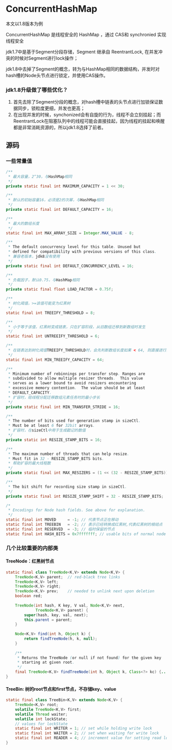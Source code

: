 # ConcurrentHashMap

本文以1.8版本为例

ConcurrentHashMap 是线程安全的 HashMap ，通过 CAS和 synchronied 实现线程安全

jdk1.7中是基于Segment分段存储，Segment 继承自 ReentrantLock, 在并发冲突的时候对Segment进行lock操作；

jdk1.8中去掉了Segment的概念，转为与HashMap相同的数据结构，并发时对hash槽的Node头节点进行锁定，并使用CAS操作。

### jdk1.8升级做了哪些优化？
1. 首先去除了Segment分段的概念，对hash槽中链表的头节点进行加锁保证数据同步，锁粒度更细，并发也更高；
2. 在出现并发的时候，synchonized会有自旋的行为，线程不会立刻挂起；而ReentrantLock在阻塞队列中的线程可能会直接挂起，因为线程的挂起和唤醒都是非常消耗资源的，所以jdk1.8选择了前者。

## 源码

### 一些常量值

```java
/**
 * 最大容量，2^30，与HashMap相同
 */
private static final int MAXIMUM_CAPACITY = 1 << 30;

/**
 * 默认的初始容量16，必须是2的次幂，与HashMap相同
 */
private static final int DEFAULT_CAPACITY = 16;

/**
 * 最大的数组长度
 */
static final int MAX_ARRAY_SIZE = Integer.MAX_VALUE - 8;

/**
 * The default concurrency level for this table. Unused but
 * defined for compatibility with previous versions of this class.
 * 兼容老版本，jdk8没有使用
 */
private static final int DEFAULT_CONCURRENCY_LEVEL = 16;

/**
 * 负载因子，默认0.75，与HashMap相同
 */
private static final float LOAD_FACTOR = 0.75f;

/**
 * 树化阈值，>=该值可能变为红黑树
 */
static final int TREEIFY_THRESHOLD = 8;

/**
 * 小于等于该值，红黑树变成链表，只在扩容阶段，从旧数组迁移到新数组时发生
 */
static final int UNTREEIFY_THRESHOLD = 6;

/**
 * 在链表达到树化阈值TREEIFY_THRESHOLD时，会先判断数组长度如果 < 64, 则直接进行扩容，而不会转换为红黑树
 */
static final int MIN_TREEIFY_CAPACITY = 64;

/**
 * Minimum number of rebinnings per transfer step. Ranges are
 * subdivided to allow multiple resizer threads.  This value
 * serves as a lower bound to avoid resizers encountering
 * excessive memory contention.  The value should be at least
 * DEFAULT_CAPACITY.
 * 扩容时，给线程分配迁移数组元素任务时的最小步长
 */
private static final int MIN_TRANSFER_STRIDE = 16;

/**
 * The number of bits used for generation stamp in sizeCtl.
 * Must be at least 6 for 32bit arrays.
 * 扩容时，在sizeCtl中用于生成戳记的数值
 */
private static int RESIZE_STAMP_BITS = 16;

/**
 * The maximum number of threads that can help resize.
 * Must fit in 32 - RESIZE_STAMP_BITS bits.
 * 帮助扩容的最大线程数
 */
private static final int MAX_RESIZERS = (1 << (32 - RESIZE_STAMP_BITS)) - 1;

/**
 * The bit shift for recording size stamp in sizeCtl.
 */
private static final int RESIZE_STAMP_SHIFT = 32 - RESIZE_STAMP_BITS;

/*
 * Encodings for Node hash fields. See above for explanation.
 */
static final int MOVED     = -1; // 代表节点正在移动
static final int TREEBIN   = -2; // 表示已经转换成红黑树,代表红黑树的根结点
static final int RESERVED  = -3; // 临时保留的节点
static final int HASH_BITS = 0x7fffffff; // usable bits of normal node hash
```

### 几个比较重要的内部类

#### TreeNode：红黑树节点

```java
static final class TreeNode<K,V> extends Node<K,V> {
    TreeNode<K,V> parent;  // red-black tree links
    TreeNode<K,V> left;
    TreeNode<K,V> right;
    TreeNode<K,V> prev;    // needed to unlink next upon deletion
    boolean red;
    
    TreeNode(int hash, K key, V val, Node<K,V> next,
             TreeNode<K,V> parent) {
        super(hash, key, val, next);
        this.parent = parent;
    }
    
    Node<K,V> find(int h, Object k) {
        return findTreeNode(h, k, null);
    }
    
    /**
     * Returns the TreeNode (or null if not found) for the given key
     * starting at given root.
     */
    final TreeNode<K,V> findTreeNode(int h, Object k, Class<?> kc) {...}
}
```

#### TreeBin: 树的root节点和first节点，不存储key、value
```java
static final class TreeBin<K,V> extends Node<K,V> {
    TreeNode<K,V> root;
    volatile TreeNode<K,V> first;
    volatile Thread waiter;
    volatile int lockState;
    // values for lockState
    static final int WRITER = 1; // set while holding write lock
    static final int WAITER = 2; // set when waiting for write lock
    static final int READER = 4; // increment value for setting read lock
}
```